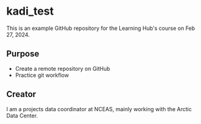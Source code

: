 # kadi_test
This is an example GitHub repository for the Learning Hub's course on Feb 27, 2024.

## Purpose

- Create a remote repository on GitHub
- Practice git workflow


## Creator

I am a projects data coordinator at NCEAS, mainly working with the Arctic Data Center.
